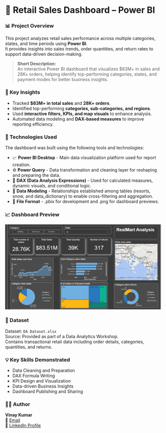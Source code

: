 # 🛒 Retail Sales Dashboard – Power BI

### 📊 Project Overview
This project analyzes retail sales performance across multiple categories, states, and time periods using **Power BI**.  
It provides insights into sales trends, order quantities, and return rates to support data-driven decision-making.

> **Short Description:**  
> An interactive Power BI dashboard that visualizes $83M+ in sales and 28K+ orders, helping identify top-performing categories, states, and payment modes for better business insights.

### 🧠 Key Insights
- Tracked **$83M+ in total sales** and **28K+ orders**.  
- Identified top-performing **categories, sub-categories, and regions**.  
- Used **interactive filters, KPIs, and map visuals** to enhance analysis.  
- Automated data modeling and **DAX-based measures** to improve reporting efficiency.

### 🧰 Technologies Used
The dashboard was built using the following tools and technologies:

* :chart_with_upwards_trend: **Power BI Desktop** - Main data visualization platform used for report creation.
* :gear: **Power Query** - Data transformation and cleaning layer for reshaping and preparing the data.
* :crystal_ball: **DAX (Data Analysis Expressions)** - Used for calculated measures, dynamic visuals, and conditional logic.
* :link: **Data Modeling** - Relationships established among tables (resorts, snow, and data_dictionary) to enable cross-filtering and aggregation.
* :page_facing_up: **File Format** - .pbix for development and .png for dashboard previews.  
### 📈 Dashboard Preview
![Dashboard Preview](https://github.com/vinaythanay/RealMart-Dashboard/blob/main/Dashboard.png)

### 📂 Dataset
Dataset: `DA Dataset.xlsx`  
Source: Provided as part of a Data Analytics Workshop.  
Contains transactional retail data including order details, categories, quantities, and returns.

### 💡 Key Skills Demonstrated
- Data Cleaning and Preparation  
- DAX Formula Writing  
- KPI Design and Visualization  
- Data-driven Business Insights  
- Dashboard Publishing and Sharing  

### 🧑‍💻 Author
**Vinay Kumar**  
📧 [Email](mailto:agathamudivinaykumar@gmail.com)  
🔗 [LinkedIn Profile]([https://linkedin.com/in/your-profile](https://www.linkedin.com/in/agathamudi-vinay-kumar-0677a4235/))

